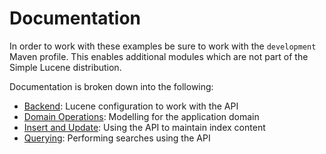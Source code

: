 # Documentation

In order to work with these examples be sure to work with the `development` Maven profile. This enables 
additional modules which are not part of the Simple Lucene distribution.  

Documentation is broken down into the following:

* [Backend](01_BACKEND.md): Lucene configuration to work with the API
* [Domain Operations](02_DOMAIN_OPERATIONS.md): Modelling for the application domain
* [Insert and Update](03_UPDATING.md): Using the API to maintain index content
* [Querying](04_QUERYING.md): Performing searches using the API